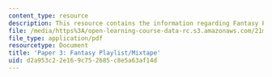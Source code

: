 ```yaml
---
content_type: resource
description: This resource contains the information regarding Fantasy Playlist/Mixtape.
file: /media/https%3A/open-learning-course-data-rc.s3.amazonaws.com/21m-s53-chinese-popular-musics-in-dialogue-spring-2014/d2a953c22e169c752685c8e5a63af14d_MIT21M_S53S14_Assg_Paper3.pdf
file_type: application/pdf
resourcetype: Document
title: 'Paper 3: Fantasy Playlist/Mixtape'
uid: d2a953c2-2e16-9c75-2685-c8e5a63af14d
---
```

